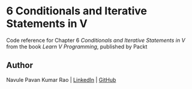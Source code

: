 # 6 Conditionals and Iterative Statements in V

Code reference for Chapter 6 *Conditionals and Iterative Statements in V* from the book *Learn V Programming*, published by Packt

## Author

Navule Pavan Kumar Rao | [LinkedIn](https://www.linkedin.com/in/navule/) | [GitHub](https://www.github.com/windson)
